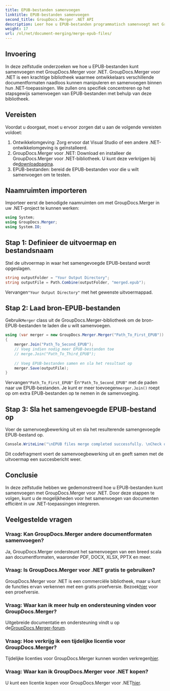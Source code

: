 ```yaml
---
title: EPUB-bestanden samenvoegen
linktitle: EPUB-bestanden samenvoegen
second_title: GroupDocs.Merger .NET API
description: Leer hoe u EPUB-bestanden programmatisch samenvoegt met GroupDocs.Merger voor .NET. Volg onze stap-voor-stap handleiding.
weight: 17
url: /nl/net/document-merging/merge-epub-files/
---
```

## Invoering
In deze zelfstudie onderzoeken we hoe u EPUB-bestanden kunt samenvoegen met GroupDocs.Merger voor .NET. GroupDocs.Merger voor .NET is een krachtige bibliotheek waarmee ontwikkelaars verschillende documentformaten naadloos kunnen manipuleren en samenvoegen binnen hun .NET-toepassingen. We zullen ons specifiek concentreren op het stapsgewijs samenvoegen van EPUB-bestanden met behulp van deze bibliotheek.
## Vereisten
Voordat u doorgaat, moet u ervoor zorgen dat u aan de volgende vereisten voldoet:
1. Ontwikkelomgeving: Zorg ervoor dat Visual Studio of een andere .NET-ontwikkelomgeving is geïnstalleerd.
2.  GroupDocs.Merger voor .NET: Download en installeer de GroupDocs.Merger voor .NET-bibliotheek. U kunt deze verkrijgen bij de[downloadpagina](https://releases.groupdocs.com/merger/net/).
3. EPUB-bestanden: bereid de EPUB-bestanden voor die u wilt samenvoegen om te testen.

## Naamruimten importeren
Importeer eerst de benodigde naamruimten om met GroupDocs.Merger in uw .NET-project te kunnen werken:
```csharp
using System; 
using GroupDocs.Merger;
using System.IO;
```
## Stap 1: Definieer de uitvoermap en bestandsnaam
Stel de uitvoermap in waar het samengevoegde EPUB-bestand wordt opgeslagen.
```csharp
string outputFolder = "Your Output Directory";
string outputFile = Path.Combine(outputFolder, "merged.epub");
```
 Vervangen`"Your Output Directory"` met het gewenste uitvoermappad.
## Stap 2: Laad bron-EPUB-bestanden
 Gebruik`Merger` class uit de GroupDocs.Merger-bibliotheek om de bron-EPUB-bestanden te laden die u wilt samenvoegen.
```csharp
using (var merger = new GroupDocs.Merger.Merger("Path_To_First_EPUB"))
{
    merger.Join("Path_To_Second_EPUB");
    // Voeg indien nodig meer EPUB-bestanden toe
    // merge.Join("Path_To_Third_EPUB");
    
    // Voeg EPUB-bestanden samen en sla het resultaat op
    merger.Save(outputFile);
}
```
 Vervangen`"Path_To_First_EPUB"` En`"Path_To_Second_EPUB"` met de paden naar uw EPUB-bestanden. Je kunt er meer toevoegen`merger.Join()` roept op om extra EPUB-bestanden op te nemen in de samenvoeging.
## Stap 3: Sla het samengevoegde EPUB-bestand op
Voer de samenvoegbewerking uit en sla het resulterende samengevoegde EPUB-bestand op.
```csharp
Console.WriteLine("\nEPUB files merge completed successfully. \nCheck output in {0}", outputFolder);
```
Dit codefragment voert de samenvoegbewerking uit en geeft samen met de uitvoermap een succesbericht weer.

## Conclusie
In deze zelfstudie hebben we gedemonstreerd hoe u EPUB-bestanden kunt samenvoegen met GroupDocs.Merger voor .NET. Door deze stappen te volgen, kunt u de mogelijkheden voor het samenvoegen van documenten efficiënt in uw .NET-toepassingen integreren.

## Veelgestelde vragen
### Vraag: Kan GroupDocs.Merger andere documentformaten samenvoegen?
Ja, GroupDocs.Merger ondersteunt het samenvoegen van een breed scala aan documentformaten, waaronder PDF, DOCX, XLSX, PPTX en meer.
### Vraag: Is GroupDocs.Merger voor .NET gratis te gebruiken?
 GroupDocs.Merger voor .NET is een commerciële bibliotheek, maar u kunt de functies ervan verkennen met een gratis proefversie. Bezoek[hier](https://releases.groupdocs.com/) voor een proefversie.
### Vraag: Waar kan ik meer hulp en ondersteuning vinden voor GroupDocs.Merger?
 Uitgebreide documentatie en ondersteuning vindt u op de[GroupDocs.Merger-forum](https://forum.groupdocs.com/c/merger/32).
### Vraag: Hoe verkrijg ik een tijdelijke licentie voor GroupDocs.Merger?
 Tijdelijke licenties voor GroupDocs.Merger kunnen worden verkregen[hier](https://purchase.groupdocs.com/temporary-license/).
### Vraag: Waar kan ik GroupDocs.Merger voor .NET kopen?
 U kunt een licentie kopen voor GroupDocs.Merger voor .NET[hier](https://purchase.groupdocs.com/buy).